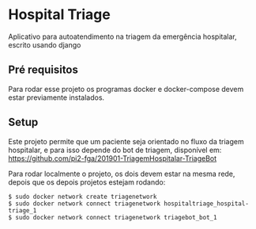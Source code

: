 # Hospital Triage

Aplicativo para autoatendimento na triagem da emergência hospitalar, escrito usando
django

## Pré requisitos

Para rodar esse projeto os programas docker e docker-compose devem estar previamente instalados.

## Setup

Este projeto permite que um paciente seja orientado no fluxo da triagem hospitalar,
e para isso depende do bot de triagem, disponível em:
https://github.com/pi2-fga/201901-TriagemHospitalar-TriageBot

Para rodar localmente o projeto, os dois devem estar na mesma rede, depois que os depois projetos
estejam rodando:

```
$ sudo docker network create triagenetwork
$ sudo docker network connect triagenetwork hospitaltriage_hospital-triage_1
$ sudo docker network connect triagenetwork triagebot_bot_1

```

